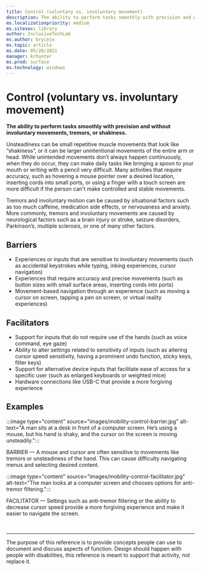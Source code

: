 ```yaml
---
title: Control (voluntary vs. involuntary movement)
description: The ability to perform tasks smoothly with precision and without involuntary movements, tremors, or shakiness
ms.localizationpriority: medium
ms.sitesec: library
author: InclusiveTechLab
ms.author: brycejo 
ms.topic: article
ms.date: 05/20/2021
manager: krhunter
ms.prod: surface
ms.technology: windows
---
```


# Control (voluntary vs. involuntary movement)

**The ability to perform tasks smoothly with precision and without involuntary movements, tremors, or shakiness.**

Unsteadiness can be small repetitive muscle movements that look like “shakiness”, or it can be larger unintentional movements of the entire arm or head. While unintended movements don’t always happen continuously, when they do occur, they can make daily tasks like bringing a spoon to your mouth or writing with a pencil very difficult. Many activities that require accuracy, such as hovering a mouse pointer over a desired location, inserting cords into small ports, or using a finger with a touch screen are more difficult if the person can't make controlled and stable movements.

Tremors and involuntary motion can be caused by situational factors such as too much caffeine, medication side effects, or nervousness and anxiety. More commonly, tremors and involuntary movements are caused by neurological factors such as a brain injury or stroke, seizure disorders, Parkinson’s, multiple sclerosis, or one of many other factors.

## Barriers
* Experiences or inputs that are sensitive to involuntary movements (such as accidental keystrokes while typing, inking experiences, cursor navigation)​
* Experiences that require accuracy and precise movements (such as button sizes with small surface areas, inserting cords into ports)​
* Movement-based navigation through an experience (such as moving a cursor on screen, tapping a pen on screen, or virtual reality experiences)​

## Facilitators
* Support for inputs that do not require use of the hands (such as voice command, eye gaze)​
* Ability to alter settings related to sensitivity of inputs (such as altering cursor speed sensitivity, having a prominent undo function, sticky keys, filter keys)​
* Support for alternative device inputs that facilitate ease of access for a specific user (such as enlarged keyboards or weighted mice)​
* Hardware connections like USB-C that provide a more forgiving experience


## Examples

:::image type="content" source="images/mobility-control-barrier.jpg" alt-text="A man sits at a desk in front of a computer screen. He’s using a mouse, but his hand is shaky, and the cursor on the screen is moving unsteadily.":::

BARRIER — A mouse and cursor are often sensitive to movements like tremors or unsteadiness of the hand. This can cause difficulty navigating menus and selecting desired content.

:::image type="content" source="images/mobility-control-facilitator.jpg" alt-text="The man looks at a computer screen and chooses options for anti-tremor filtering.":::

FACILITATOR — Settings such as anti-tremor filtering or the ability to decrease cursor speed provide a more forgiving experience and make it easier to navigate the screen.


&nbsp;

[comment]: # (Footer statement)
___
The purpose of this reference is to provide concepts people can use to document and discuss aspects of function. Design should happen with people with disabilities, this reference is meant to support that activity, not replace it. 